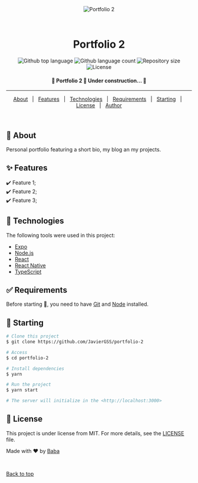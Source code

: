 <div align="center" id="top"> 
  <img src="./.github/app.gif" alt="Portfolio 2" />

  &#xa0;

  <!-- <a href="https://portfolio2.netlify.app">Demo</a> -->
</div>

<h1 align="center">Portfolio 2</h1>

<p align="center">
  <img alt="Github top language" src="https://img.shields.io/github/languages/top/JavierGSS/portfolio-2?color=56BEB8">

  <img alt="Github language count" src="https://img.shields.io/github/languages/count/JavierGSS/portfolio-2?color=56BEB8">

  <img alt="Repository size" src="https://img.shields.io/github/repo-size/JavierGSS/portfolio-2?color=56BEB8">

  <img alt="License" src="https://img.shields.io/github/license/JavierGSS/portfolio-2?color=56BEB8">

  <!-- <img alt="Github issues" src="https://img.shields.io/github/issues/JavierGSS/portfolio-2?color=56BEB8" /> -->

  <!-- <img alt="Github forks" src="https://img.shields.io/github/forks/JavierGSS/portfolio-2?color=56BEB8" /> -->

  <!-- <img alt="Github stars" src="https://img.shields.io/github/stars/JavierGSS/portfolio-2?color=56BEB8" /> -->
</p>

<!-- Status -->

<h4 align="center"> 
	🚧  Portfolio 2 🚀 Under construction...  🚧
</h4> 

<hr>

<p align="center">
  <a href="#dart-about">About</a> &#xa0; | &#xa0; 
  <a href="#sparkles-features">Features</a> &#xa0; | &#xa0;
  <a href="#rocket-technologies">Technologies</a> &#xa0; | &#xa0;
  <a href="#white_check_mark-requirements">Requirements</a> &#xa0; | &#xa0;
  <a href="#checkered_flag-starting">Starting</a> &#xa0; | &#xa0;
  <a href="#memo-license">License</a> &#xa0; | &#xa0;
  <a href="https://github.com/JavierGSS" target="_blank">Author</a>
</p>

<br>

## :dart: About ##

Personal portfolio featuring a short bio, my blog an my projects.

## :sparkles: Features ##

:heavy_check_mark: Feature 1;\
:heavy_check_mark: Feature 2;\
:heavy_check_mark: Feature 3;

## :rocket: Technologies ##

The following tools were used in this project:

- [Expo](https://expo.io/)
- [Node.js](https://nodejs.org/en/)
- [React](https://pt-br.reactjs.org/)
- [React Native](https://reactnative.dev/)
- [TypeScript](https://www.typescriptlang.org/)

## :white_check_mark: Requirements ##

Before starting :checkered_flag:, you need to have [Git](https://git-scm.com) and [Node](https://nodejs.org/en/) installed.

## :checkered_flag: Starting ##

```bash
# Clone this project
$ git clone https://github.com/JavierGSS/portfolio-2

# Access
$ cd portfolio-2

# Install dependencies
$ yarn

# Run the project
$ yarn start

# The server will initialize in the <http://localhost:3000>
```

## :memo: License ##

This project is under license from MIT. For more details, see the [LICENSE](LICENSE) file.


Made with :heart: by <a href="https://github.com/JavierGSS" target="_blank">Baba</a>

&#xa0;

<a href="#top">Back to top</a>
